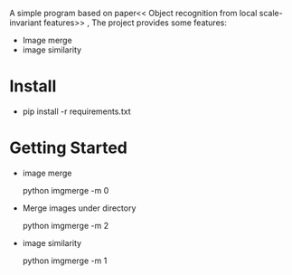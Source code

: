 A simple program based on  paper<< Object recognition from local scale-invariant features>> , The project provides some features:
* Image merge 
* image similarity 

Install
===
* pip install -r requirements.txt

Getting Started
====
* image merge
  
  python imgmerge -m 0
  
* Merge images under directory
  
  python imgmerge -m 2
  
* image  similarity  
  
  python imgmerge -m 1

